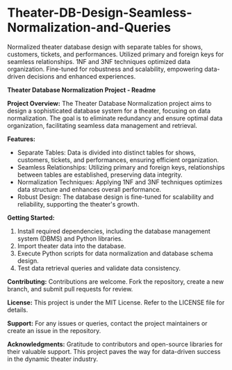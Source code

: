 # Theater-DB-Design-Seamless-Normalization-and-Queries
Normalized theater database design with separate tables for shows, customers, tickets, and performances. Utilized primary and foreign keys for seamless relationships. 1NF and 3NF techniques optimized data organization. Fine-tuned for robustness and scalability, empowering data-driven decisions and enhanced experiences.

**Theater Database Normalization Project - Readme**

**Project Overview:**
The Theater Database Normalization project aims to design a sophisticated database system for a theater, focusing on data normalization. The goal is to eliminate redundancy and ensure optimal data organization, facilitating seamless data management and retrieval.

**Features:**
- Separate Tables: Data is divided into distinct tables for shows, customers, tickets, and performances, ensuring efficient organization.
- Seamless Relationships: Utilizing primary and foreign keys, relationships between tables are established, preserving data integrity.
- Normalization Techniques: Applying 1NF and 3NF techniques optimizes data structure and enhances overall performance.
- Robust Design: The database design is fine-tuned for scalability and reliability, supporting the theater's growth.

**Getting Started:**
1. Install required dependencies, including the database management system (DBMS) and Python libraries.
2. Import theater data into the database.
3. Execute Python scripts for data normalization and database schema design.
4. Test data retrieval queries and validate data consistency.

**Contributing:**
Contributions are welcome. Fork the repository, create a new branch, and submit pull requests for review.

**License:**
This project is under the MIT License. Refer to the LICENSE file for details.

**Support:**
For any issues or queries, contact the project maintainers or create an issue in the repository.

**Acknowledgments:**
Gratitude to contributors and open-source libraries for their valuable support. This project paves the way for data-driven success in the dynamic theater industry.
